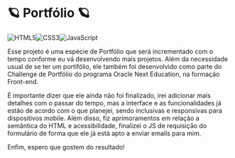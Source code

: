 # 🪐 Portfólio 🪐

![HTML5](https://img.shields.io/badge/HTML5-E34F26?style=for-the-badge&logo=html5&logoColor=white)![CSS3](https://img.shields.io/badge/CSS3-1572B6?style=for-the-badge&logo=css3&logoColor=white)![JavaScript](https://img.shields.io/badge/JavaScript-F7DF1E?style=for-the-badge&logo=javascript&logoColor=black)



Esse projeto é uma espécie de Portfólio que será incrementado com o tempo conforme eu vá desenvolvendo mais projetos. Além da necessidade usual de se ter um portifólio, ele também foi desenvolvido como parte do Challenge de Portfólio do programa Oracle Next Education, na formação Front-end.

É importante dizer que ele ainda não foi finalizado, irei adicionar mais detalhes com o passar do tempo, mas a interface e as funcionalidades já estão de acordo com o que planejei, sendo inclusivas e responsivas para dispositivos mobile. Além disso, fiz aprimoramentos em relação a semântica do HTML e acessibilidade, finalizei o JS de requisição do formulário de forma que ele já está apto a enviar emails para mim.

Enfim, espero que gostem do resultado!